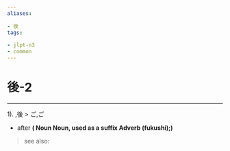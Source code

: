 ```yaml
---
aliases:
    
- 後
tags:
    
- jlpt-n3
- common
---
```


# 後-2
---
1).
,後 > ご,ご

- after
**( Noun Noun, used as a suffix Adverb (fukushi);)**
> see also: 
            